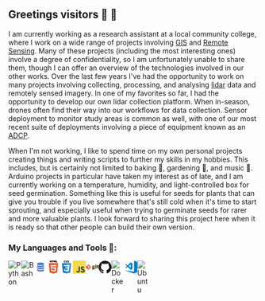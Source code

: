 ## Greetings visitors :wave: :wave:

I am currently working as a research assistant at a local community college, where I work on a wide range of projects involving [GIS][link_gi] and [Remote Sensing][link_rs]. Many of these projects (including the most interesting ones) involve a degree of confidentiality, so I am unfortunately unable to share them, though I can offer an overview of the technologies involved in our other works. Over the last few years I've had the opportunity to work on many projects involving collecting, processing, and analysing [lidar][link_li] data and remotely sensed imagery. In one of my favorites so far, I had the opportunity to develop our own lidar collection platform. When in-season, drones often find their way into our workflows for data collection. Sensor deployment to monitor study areas is common as well, with one of our most recent suite of deployments involving a piece of equipment known as an [ADCP][link_ad].

When I'm not working, I like to spend time on my own personal projects creating things and writing scripts to further my skills in my hobbies. This includes, but is certainly not limited to baking :cake:, gardening :seedling:, and music :musical_score:. Arduino projects in particular have taken my interest as of late, and I am currently working on a temperature, humidity, and light-controlled box for seed germination. Something like this is useful for seeds for plants that can give you trouble if you live somewhere that's still cold when it's time to start sprouting, and especially useful when trying to germinate seeds for rarer and more valuable plants. I look forward to sharing this project here when it is ready so that other people can build their own version.

### My Languages and Tools :wrench::

<img align="left" alt="Python" width="26px" src="https://cdn.icon-icons.com/icons2/512/PNG/512/prog-bash02_icon-icons.com_50815.png" />
<img align="left" alt="Bash" width="26px" src="https://cdn3.iconfinder.com/data/icons/logos-and-brands-adobe/512/267_Python-512.png" />
<img align="left" alt="SQL" width="26px" src="https://raw.githubusercontent.com/github/explore/80688e429a7d4ef2fca1e82350fe8e3517d3494d/topics/sql/sql.png" />
<img align="left" alt="HTML5" width="26px" src="https://raw.githubusercontent.com/github/explore/80688e429a7d4ef2fca1e82350fe8e3517d3494d/topics/html/html.png" />
<img align="left" alt="CSS3" width="26px" src="https://raw.githubusercontent.com/github/explore/80688e429a7d4ef2fca1e82350fe8e3517d3494d/topics/css/css.png" />
<img align="left" alt="JavaScript" width="26px" src="https://raw.githubusercontent.com/github/explore/80688e429a7d4ef2fca1e82350fe8e3517d3494d/topics/javascript/javascript.png" />
<img align="left" alt="Git" width="26px" src="https://raw.githubusercontent.com/github/explore/80688e429a7d4ef2fca1e82350fe8e3517d3494d/topics/git/git.png" />
<img align="left" alt="GitHub" width="26px" src="https://raw.githubusercontent.com/github/explore/78df643247d429f6cc873026c0622819ad797942/topics/github/github.png" />
<img align="left" alt="Docker" width="26px" src="https://cdn4.iconfinder.com/data/icons/logos-and-brands/512/97_Docker_logo_logos-512.png" />
<img align="left" alt="Visual Studio Code" width="26px" src="https://raw.githubusercontent.com/github/explore/80688e429a7d4ef2fca1e82350fe8e3517d3494d/topics/visual-studio-code/visual-studio-code.png" />
<img align="left" alt="Ubuntu" width="26px" src="https://cdn0.iconfinder.com/data/icons/flat-round-system/512/ubuntu-512.png" />


[link_ad]: https://oceanexplorer.noaa.gov/technology/acoust-doppler/acoust-doppler.html "What's an ADCP?"
[link_li]: http://en.wikipedia.org/wiki/Lidar "What's LiDAR?"
[link_gi]: https://en.wikipedia.org/wiki/Geographic_information_system "What's a GIS?"
[link_rs]: https://www.usgs.gov/faqs/what-remote-sensing-and-what-it-used "What is Remote Sensing?"

<!--
![visitors](https://visitor-badge.glitch.me/badge?page_id=thomall.thomall)
**thomall/thomall** is a ✨ _special_ ✨ repository because its `README.md` (this file) appears on your GitHub profile.
-->
